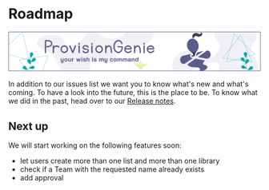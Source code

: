 # Roadmap

![header image](../media/index/Genie_Header.png)

In addition to our issues list we want you to know what's new and what's coming. To have a look into the future, this is the place to be. To know what we did in the past, head over to our [Release notes](releasenotes.md).

## Next up

We will start working on the following features soon:

- let users create more than one list and more than one library
- check if a Team with the requested name already exists
- add approval